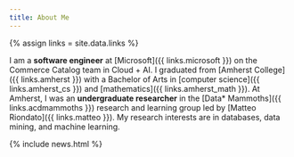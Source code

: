 ```yaml
---
title: About Me
---
```


{% assign links = site.data.links %}

I am a **software engineer** at [Microsoft]({{ links.microsoft }}) on the
Commerce Catalog team in Cloud + AI. I graduated from [Amherst College]({{
links.amherst }}) with a Bachelor of Arts in [computer science]({{
links.amherst_cs }}) and [mathematics]({{ links.amherst_math }}). At Amherst, I
was an **undergraduate researcher** in the [Data* Mammoths]({{ links.acdmammoths
}}) research and learning group led by [Matteo Riondato]({{ links.matteo }}). My
research interests are in databases, data mining, and machine learning.

{% include news.html %}
